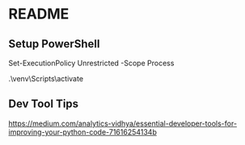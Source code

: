 # README

## Setup PowerShell

Set-ExecutionPolicy Unrestricted -Scope Process

.\venv\Scripts\activate

## Dev Tool Tips

https://medium.com/analytics-vidhya/essential-developer-tools-for-improving-your-python-code-71616254134b